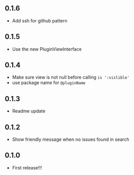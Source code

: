 ## 0.1.6
* Add ssh for github pattern

## 0.1.5
* Use the new PluginViewInterface

## 0.1.4
* Make sure view is not null before calling `is ':vislible'`
* use package name for `@pluginName`

## 0.1.3
* Readme update

## 0.1.2
* Show friendly message when no issues found in search

## 0.1.0
* First release!!!
